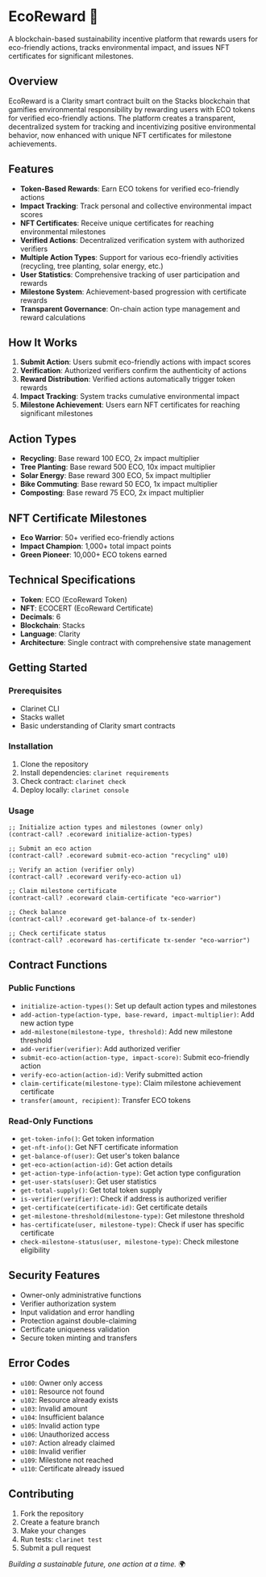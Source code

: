 # EcoReward 🌱

A blockchain-based sustainability incentive platform that rewards users for eco-friendly actions, tracks environmental impact, and issues NFT certificates for significant milestones.

## Overview

EcoReward is a Clarity smart contract built on the Stacks blockchain that gamifies environmental responsibility by rewarding users with ECO tokens for verified eco-friendly actions. The platform creates a transparent, decentralized system for tracking and incentivizing positive environmental behavior, now enhanced with unique NFT certificates for milestone achievements.

## Features

- **Token-Based Rewards**: Earn ECO tokens for verified eco-friendly actions
- **Impact Tracking**: Track personal and collective environmental impact scores
- **NFT Certificates**: Receive unique certificates for reaching environmental milestones
- **Verified Actions**: Decentralized verification system with authorized verifiers
- **Multiple Action Types**: Support for various eco-friendly activities (recycling, tree planting, solar energy, etc.)
- **User Statistics**: Comprehensive tracking of user participation and rewards
- **Milestone System**: Achievement-based progression with certificate rewards
- **Transparent Governance**: On-chain action type management and reward calculations

## How It Works

1. **Submit Action**: Users submit eco-friendly actions with impact scores
2. **Verification**: Authorized verifiers confirm the authenticity of actions
3. **Reward Distribution**: Verified actions automatically trigger token rewards
4. **Impact Tracking**: System tracks cumulative environmental impact
5. **Milestone Achievement**: Users earn NFT certificates for reaching significant milestones

## Action Types

- **Recycling**: Base reward 100 ECO, 2x impact multiplier
- **Tree Planting**: Base reward 500 ECO, 10x impact multiplier
- **Solar Energy**: Base reward 300 ECO, 5x impact multiplier
- **Bike Commuting**: Base reward 50 ECO, 1x impact multiplier
- **Composting**: Base reward 75 ECO, 2x impact multiplier

## NFT Certificate Milestones

- **Eco Warrior**: 50+ verified eco-friendly actions
- **Impact Champion**: 1,000+ total impact points
- **Green Pioneer**: 10,000+ ECO tokens earned

## Technical Specifications

- **Token**: ECO (EcoReward Token)
- **NFT**: ECOCERT (EcoReward Certificate)
- **Decimals**: 6
- **Blockchain**: Stacks
- **Language**: Clarity
- **Architecture**: Single contract with comprehensive state management

## Getting Started

### Prerequisites

- Clarinet CLI
- Stacks wallet
- Basic understanding of Clarity smart contracts

### Installation

1. Clone the repository
2. Install dependencies: `clarinet requirements`
3. Check contract: `clarinet check`
4. Deploy locally: `clarinet console`

### Usage

```clarity
;; Initialize action types and milestones (owner only)
(contract-call? .ecoreward initialize-action-types)

;; Submit an eco action
(contract-call? .ecoreward submit-eco-action "recycling" u10)

;; Verify an action (verifier only)
(contract-call? .ecoreward verify-eco-action u1)

;; Claim milestone certificate
(contract-call? .ecoreward claim-certificate "eco-warrior")

;; Check balance
(contract-call? .ecoreward get-balance-of tx-sender)

;; Check certificate status
(contract-call? .ecoreward has-certificate tx-sender "eco-warrior")
```

## Contract Functions

### Public Functions

- `initialize-action-types()`: Set up default action types and milestones
- `add-action-type(action-type, base-reward, impact-multiplier)`: Add new action type
- `add-milestone(milestone-type, threshold)`: Add new milestone threshold
- `add-verifier(verifier)`: Add authorized verifier
- `submit-eco-action(action-type, impact-score)`: Submit eco-friendly action
- `verify-eco-action(action-id)`: Verify submitted action
- `claim-certificate(milestone-type)`: Claim milestone achievement certificate
- `transfer(amount, recipient)`: Transfer ECO tokens

### Read-Only Functions

- `get-token-info()`: Get token information
- `get-nft-info()`: Get NFT certificate information
- `get-balance-of(user)`: Get user's token balance
- `get-eco-action(action-id)`: Get action details
- `get-action-type-info(action-type)`: Get action type configuration
- `get-user-stats(user)`: Get user statistics
- `get-total-supply()`: Get total token supply
- `is-verifier(verifier)`: Check if address is authorized verifier
- `get-certificate(certificate-id)`: Get certificate details
- `get-milestone-threshold(milestone-type)`: Get milestone threshold
- `has-certificate(user, milestone-type)`: Check if user has specific certificate
- `check-milestone-status(user, milestone-type)`: Check milestone eligibility

## Security Features

- Owner-only administrative functions
- Verifier authorization system
- Input validation and error handling
- Protection against double-claiming
- Certificate uniqueness validation
- Secure token minting and transfers

## Error Codes

- `u100`: Owner only access
- `u101`: Resource not found
- `u102`: Resource already exists
- `u103`: Invalid amount
- `u104`: Insufficient balance
- `u105`: Invalid action type
- `u106`: Unauthorized access
- `u107`: Action already claimed
- `u108`: Invalid verifier
- `u109`: Milestone not reached
- `u110`: Certificate already issued

## Contributing

1. Fork the repository
2. Create a feature branch
3. Make your changes
4. Run tests: `clarinet test`
5. Submit a pull request

*Building a sustainable future, one action at a time.* 🌍